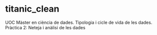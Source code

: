 # titanic_clean
UOC Màster en ciència de dades. Tipologia i cicle de vida de les dades. Pràctica 2: Neteja i anàlisi de les dades

